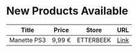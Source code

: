 # New Products Available

| Title | Price | Store | URL |
|---|---|---|---|
| Manette PS3 | 9,99 € | ETTERBEEK | [Link](https://www.cashconverters.be/fr/accessoires-jeux-video/737474-manette-ps3.html) |
